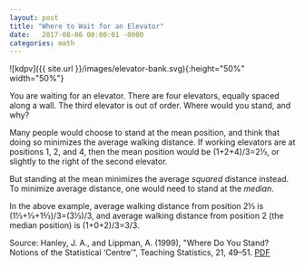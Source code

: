 ```yaml
---
layout: post
title: "Where to Wait for an Elevator"
date:   2017-08-06 00:00:01 -0000
categories: math
---
```


![kdpv]({{ site.url }}/images/elevator-bank.svg){:height="50%" width="50%"}

You are waiting for an elevator. There are four elevators, equally spaced along a wall. The third elevator is out of order. Where would you stand, and why?
<!--more-->

Many people would choose to stand at the mean position, and think that doing so minimizes the average walking distance. If working elevators are at positions 1, 2, and 4, then the mean position would be (1+2+4)/3=2&#8531;, or slightly to the right of the second elevator.

But standing at the mean minimizes the average *squared* distance instead. To minimize average distance, one would need to stand at the *median*.

In the above example, average walking distance from position 2&#8531; is (1&#8531;+&#8531;+1&#8532;)/3=(3&#8531;)/3, and average walking distance from position 2 (the median position) is (1+0+2)/3=3/3.

Source: Hanley, J. A., and Lippman, A. (1999), "Where Do You Stand? Notions
of the Statistical ‘Centre’", Teaching Statistics, 21, 49–51. [PDF](http://www.med.mcgill.ca/epidemiology/hanley/Reprints/WhereDoYouStand.pdf)
